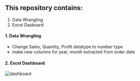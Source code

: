 ## This repository contains:
1. Data Wrangling
2. Excel Dasboard


#### 1. Data Wrangling
   - Change Sales, Quantity, Profit datatype to number type
   - make new columns for year, month extracted from order date
  

#### 2. Excel Dashboard
   
![dashboard](https://github.com/Marwaaah/Sales-data/assets/68570897/79796fa3-840b-40cd-a416-ce0e35bcdd51)
